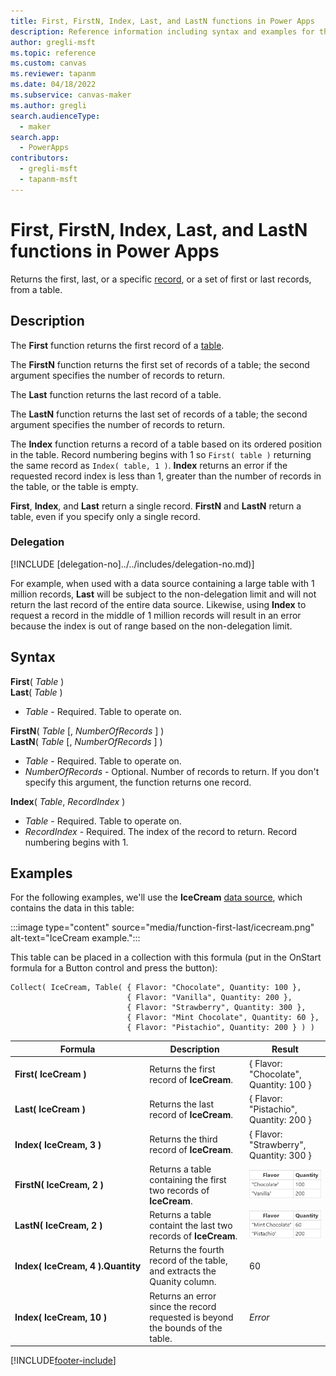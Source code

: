 ```yaml
---
title: First, FirstN, Index, Last, and LastN functions in Power Apps
description: Reference information including syntax and examples for the First, FirstN, Index, Last, and LastN functions in Power Apps.
author: gregli-msft
ms.topic: reference
ms.custom: canvas
ms.reviewer: tapanm
ms.date: 04/18/2022
ms.subservice: canvas-maker
ms.author: gregli
search.audienceType: 
  - maker
search.app: 
  - PowerApps
contributors:
  - gregli-msft
  - tapanm-msft
---
```

# First, FirstN, Index, Last, and LastN functions in Power Apps
Returns the first, last, or a specific [record](/power-apps/maker/canvas-apps/working-with-tables#records), or a set of first or last records, from a table.

## Description
The **First** function returns the first record of a [table](/power-apps/maker/canvas-apps/working-with-tables).

The **FirstN** function returns the first set of records of a table; the second argument specifies the number of records to return.

The **Last** function returns the last record of a table.

The **LastN** function returns the last set of records of a table; the second argument specifies the number of records to return.

The **Index** function returns a record of a table based on its ordered position in the table.  Record numbering begins with 1 so `First( table )` returning the same record as `Index( table, 1 )`.  **Index** returns an error if the requested record index is less than 1, greater than the number of records in the table, or the table is empty.

**First**, **Index**, and **Last** return a single record.  **FirstN** and **LastN** return a table, even if you specify only a single record.

### Delegation
[!INCLUDE [delegation-no]../../includes/delegation-no.md)]

For example, when used with a data source containing a large table with 1 million records, **Last** will be subject to the non-delegation limit and will not return the last record of the entire data source.  Likewise, using **Index** to request a record in the middle of 1 million records will result in an error because the index is out of range based on the non-delegation limit.

## Syntax
**First**( *Table* )<br>**Last**( *Table* )

* *Table* - Required. Table to operate on.

**FirstN**( *Table* [, *NumberOfRecords* ] )<br>**LastN**( *Table* [, *NumberOfRecords* ] )

* *Table* - Required. Table to operate on.
* *NumberOfRecords* - Optional.  Number of records to return. If you don't specify this argument, the function returns one record.

**Index**( *Table*, *RecordIndex* )

* *Table* - Required. Table to operate on.
* *RecordIndex* - Required. The index of the record to return.  Record numbering begins with 1.

## Examples

For the following examples, we'll use the **IceCream** [data source](/power-apps/maker/canvas-apps/working-with-data-sources), which contains the data in this table:

:::image type="content" source="media/function-first-last/icecream.png" alt-text="IceCream example.":::

This table can be placed in a collection with this formula (put in the OnStart formula for a Button control and press the button):

```powerapps-dot
Collect( IceCream, Table( { Flavor: "Chocolate", Quantity: 100 }, 
                          { Flavor: "Vanilla", Quantity: 200 },
                          { Flavor: "Strawberry", Quantity: 300 },
                          { Flavor: "Mint Chocolate", Quantity: 60 },
                          { Flavor: "Pistachio", Quantity: 200 } ) )
```

| Formula | Description | Result |
| --- | --- | --- |
| **First(&nbsp;IceCream&nbsp;)** | Returns the first record of **IceCream**. | { Flavor: "Chocolate", Quantity: 100 } |
| **Last(&nbsp;IceCream&nbsp;)** | Returns the last record of **IceCream**.  | { Flavor: "Pistachio", Quantity: 200 } |
| **Index(&nbsp;IceCream,&nbsp;3&nbsp;)** | Returns the third record of **IceCream**. | { Flavor: "Strawberry", Quantity: 300 } |
| **FirstN(&nbsp;IceCream,&nbsp;2&nbsp;)** | Returns a table containing the first two records of **IceCream**.  | ![Table containing the records for Chocolate and Vanilla](media/function-first-last/icecream-first2.png) |
| **LastN(&nbsp;IceCream,&nbsp;2&nbsp;)** | Returns a table containt the last two records of **IceCream**. | ![Table containing the records for Mint Chocolate and Pistachio](media/function-first-last/icecream-last2.png) |
| **Index(&nbsp;IceCream,&nbsp;4&nbsp;).Quantity** | Returns the fourth record of the table, and extracts the Quanity column. | 60 |
| **Index(&nbsp;IceCream,&nbsp;10&nbsp;)** | Returns an error since the record requested is beyond the bounds of the table. | *Error* |


[!INCLUDE[footer-include](../../includes/footer-banner.md)]
